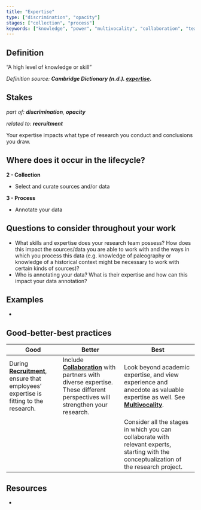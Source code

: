 ```yaml
---
title: "Expertise"
type: ["discrimination", "opacity"]
stages: ["collection", "process"]
keywords: ["knowledge", "power", "multivocality", "collaboration", "team"]
---
```


## Definition
“A high level of knowledge or skill”

_Definition source: **Cambridge Dictionary (n.d.). [expertise](https://dictionary.cambridge.org/dictionary/english/expertise).**_

## Stakes
_part of: **discrimination**, **opacity**_

_related to: **recruitment**_

Your expertise impacts what type of research you conduct and conclusions you draw.   

## Where does it occur in the lifecycle?

**2 - Collection**
- Select and curate sources and/or data

**3 - Process**
- Annotate your data

## Questions to consider throughout your work
- What skills and expertise does your research team possess? How does this impact the sources/data you are able to work with and the ways in which you process this data (e.g. knowledge of paleography or knowledge of a historical context might be necessary to work with certain kinds of sources)?
- Who is annotating your data? What is their expertise and how can this impact your data annotation?



## Examples
- 

## Good-better-best practices

| Good | Better | Best|
|---|---|---|
|During [**Recruitment**](/bias/types/recruitment), ensure that employees’ expertise is fitting to the research.| Include [**Collaboration**](/bias/types/collaboration) with partners with diverse expertise. These different perspectives will strengthen your research.| Look beyond academic expertise, and view experience and anecdote as valuable expertise as well. See [**Multivocality**](/bias/types/multivocality).|
| | | Consider all the stages in which you can collaborate with relevant experts, starting with the conceptualization of the research project. | 

## Resources
-